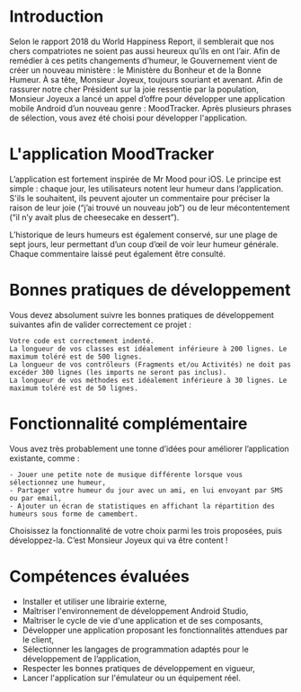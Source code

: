 # Introduction
Selon le rapport 2018 du World Happiness Report, il semblerait que nos chers compatriotes ne soient pas aussi heureux qu’ils en ont l’air. Afin de remédier à ces petits changements d’humeur, le Gouvernement vient de créer un nouveau ministère : le Ministère du Bonheur et de la Bonne Humeur. À sa tête, Monsieur Joyeux, toujours souriant et avenant. Afin de rassurer notre cher Président sur la joie ressentie par la population, Monsieur Joyeux a lancé un appel d’offre pour développer une application mobile Android d’un nouveau genre : MoodTracker. Après plusieurs phrases de sélection, vous avez été choisi pour développer l'application.

# L'application MoodTracker

L’application est fortement inspirée de Mr Mood pour iOS. Le principe est simple : chaque jour, les utilisateurs notent leur humeur dans l’application. S'ils le souhaitent, ils peuvent ajouter un commentaire pour préciser la raison de leur joie (“j’ai trouvé un nouveau job”) ou de leur mécontentement (“il n’y avait plus de cheesecake en dessert”).

L’historique de leurs humeurs est également conservé, sur une plage de sept jours, leur permettant d’un coup d’œil de voir leur humeur générale. Chaque commentaire laissé peut également être consulté.

# Bonnes pratiques de développement
Vous devez absolument suivre les bonnes pratiques de développement suivantes afin de valider correctement ce projet :
```
Votre code est correctement indenté.
La longueur de vos classes est idéalement inférieure à 200 lignes. Le maximum toléré est de 500 lignes.
La longueur de vos contrôleurs (Fragments et/ou Activités) ne doit pas excéder 300 lignes (les imports ne seront pas inclus).
La longueur de vos méthodes est idéalement inférieure à 30 lignes. Le maximum toléré est de 50 lignes.
```

# Fonctionnalité complémentaire

Vous avez très probablement une tonne d’idées pour améliorer l’application existante, comme :
```
- Jouer une petite note de musique différente lorsque vous sélectionnez une humeur,
- Partager votre humeur du jour avec un ami, en lui envoyant par SMS ou par email,
- Ajouter un écran de statistiques en affichant la répartition des humeurs sous forme de camembert.
```

Choisissez la fonctionnalité de votre choix parmi les trois proposées, puis développez-la. C’est Monsieur Joyeux qui va être content !



# Compétences évaluées

  - Installer et utiliser une librairie externe,
  - Maîtriser l'environnement de développement Android Studio,
  - Maîtriser le cycle de vie d'une application et de ses composants,
  - Développer une application proposant les fonctionnalités attendues par le client,
  - Sélectionner les langages de programmation adaptés pour le développement de l’application,
  - Respecter les bonnes pratiques de développement en vigueur,
  - Lancer l'application sur l'émulateur ou un équipement réel.
